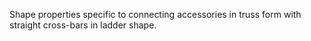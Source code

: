 Shape properties specific to connecting accessories in truss form with straight cross-bars in ladder shape.

<!-- end of short definition -->

